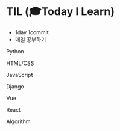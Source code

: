 # TIL (🎓Today I Learn)

- 1day 1commit
- 매일 공부하기



Python

HTML/CSS

JavaScript

Django

Vue

React

Algorithm
